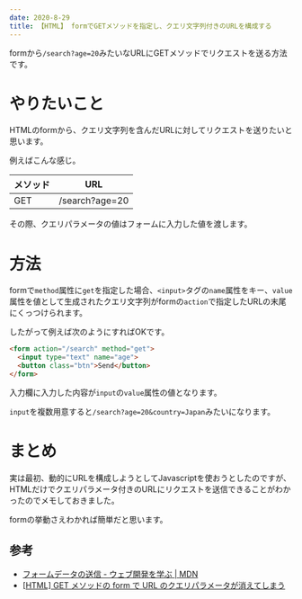 ```yaml
---
date: 2020-8-29
title: 【HTML】 formでGETメソッドを指定し、クエリ文字列付きのURLを構成する
---
```


formから`/search?age=20`みたいなURLにGETメソッドでリクエストを送る方法です。

<!--more-->

# やりたいこと

HTMLのformから、クエリ文字列を含んだURLに対してリクエストを送りたいと思います。

例えばこんな感じ。

| メソッド | URL            |
|----------|----------------|
| GET      | /search?age=20 |

その際、クエリパラメータの値はフォームに入力した値を渡します。

# 方法

formで`method`属性に`get`を指定した場合、`<input>`タグの`name`属性をキー、`value`属性を値として生成されたクエリ文字列がformの`action`で指定したURLの末尾にくっつけられます。

したがって例えば次のようにすればOKです。

```html
<form action="/search" method="get">
  <input type="text" name="age">
  <button class="btn">Send</button>
</form>
```

入力欄に入力した内容が`input`の`value`属性の値となります。

`input`を複数用意すると`/search?age=20&country=Japan`みたいになります。

# まとめ

実は最初、動的にURLを構成しようとしてJavascriptを使おうとしたのですが、HTMLだけでクエリパラメータ付きのURLにリクエストを送信できることがわかったのでメモしておきました。

formの挙動さえわかれば簡単だと思います。

## 参考

- [フォームデータの送信 - ウェブ開発を学ぶ | MDN](https://developer.mozilla.org/ja/docs/Learn/Forms/Sending_and_retrieving_form_data)
- [[HTML] GET メソッドの form で URL のクエリパラメータが消えてしまう](https://qiita.com/QUANON/items/d8528afb37e14e8866b9)

